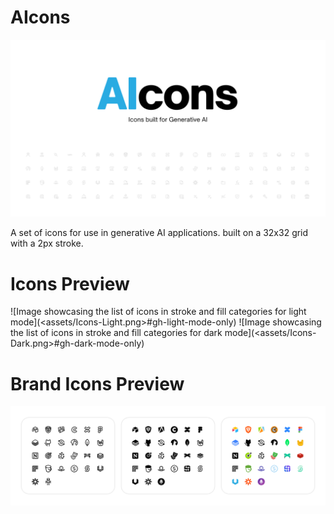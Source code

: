 # AIcons
![Image showcasing AIcons, a icon set for generative AI](assets/Cover.png)

A set of icons for use in generative AI applications. built on a 32x32 grid with a 2px stroke. 

# Icons Preview
![Image showcasing the list of icons in stroke and fill categories for light mode](<assets/Icons-Light.png>#gh-light-mode-only)
![Image showcasing the list of icons in stroke and fill categories for dark mode](<assets/Icons-Dark.png>#gh-dark-mode-only)

# Brand Icons Preview
![Image showcasing the list of brand icons present in the stroke and fill categories](<assets/Brand Icons.png>)

